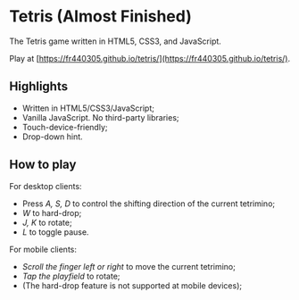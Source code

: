 # Tetris (Almost Finished)

The Tetris game written in HTML5, CSS3, and JavaScript.

Play at [https://fr440305.github.io/tetris/](https://fr440305.github.io/tetris/).

## Highlights

- Written in HTML5/CSS3/JavaScript;
- Vanilla JavaScript. No third-party libraries;
- Touch-device-friendly;
- Drop-down hint.

## How to play

For desktop clients:

- Press *A, S, D* to control the shifting direction of the current tetrimino;
- *W* to hard-drop;
- *J, K* to rotate;
- *L* to toggle pause.

For mobile clients:

- *Scroll the finger left or right* to move the current tetrimino;
- *Tap the playfield* to rotate;
- (The hard-drop feature is not supported at mobile devices);

